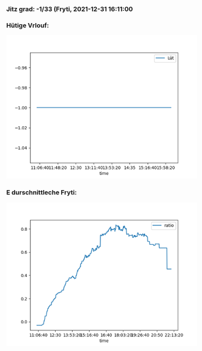 ### Jitz grad: -1/33 (Fryti, 2021-12-31 16:11:00

### Hütige Vrlouf:
![Graph](Today.png)

### E durschnittleche Fryti:
![Graph](Fryti.png)